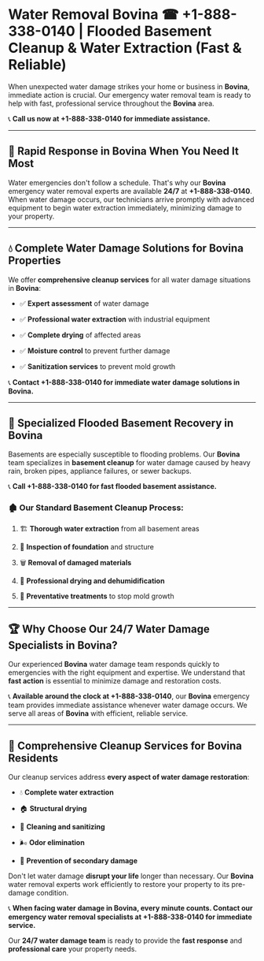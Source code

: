 # Water Removal Bovina ☎ +1-888-338-0140 | Flooded Basement Cleanup & Water Extraction (Fast & Reliable)

When unexpected water damage strikes your home or business in **Bovina**, immediate action is crucial. Our emergency water removal team is ready to help with fast, professional service throughout the **Bovina** area. 

📞 **Call us now at +1-888-338-0140 for immediate assistance.**
---
## 🚀 Rapid Response in Bovina When You Need It Most
Water emergencies don't follow a schedule. That's why our **Bovina** emergency water removal experts are available **24/7** at **+1-888-338-0140**. When water damage occurs, our technicians arrive promptly with advanced equipment to begin water extraction immediately, minimizing damage to your property.
---
## 💧 Complete Water Damage Solutions for Bovina Properties
We offer **comprehensive cleanup services** for all water damage situations in **Bovina**:
- ✅ **Expert assessment** of water damage  
- ✅ **Professional water extraction** with industrial equipment  
- ✅ **Complete drying** of affected areas  
- ✅ **Moisture control** to prevent further damage  
- ✅ **Sanitization services** to prevent mold growth  
📞 **Contact +1-888-338-0140 for immediate water damage solutions in Bovina.**
---
## 🌊 Specialized Flooded Basement Recovery in Bovina
Basements are especially susceptible to flooding problems. Our **Bovina** team specializes in **basement cleanup** for water damage caused by heavy rain, broken pipes, appliance failures, or sewer backups. 
📞 **Call +1-888-338-0140 for fast flooded basement assistance.**
### 🏚️ Our Standard Basement Cleanup Process:
1. 🏗️ **Thorough water extraction** from all basement areas  
2. 🔎 **Inspection of foundation** and structure  
3. 🗑️ **Removal of damaged materials**  
4. 💨 **Professional drying and dehumidification**  
5. 🚫 **Preventative treatments** to stop mold growth  
---
## 🏆 Why Choose Our 24/7 Water Damage Specialists in Bovina?
Our experienced **Bovina** water damage team responds quickly to emergencies with the right equipment and expertise. We understand that **fast action** is essential to minimize damage and restoration costs.
📞 **Available around the clock at +1-888-338-0140**, our **Bovina** emergency team provides immediate assistance whenever water damage occurs. We serve all areas of **Bovina** with efficient, reliable service.
---
## 🧹 Comprehensive Cleanup Services for Bovina Residents
Our cleanup services address **every aspect of water damage restoration**:
- 💧 **Complete water extraction**  
- 🏠 **Structural drying**  
- 🧼 **Cleaning and sanitizing**  
- 🌬️ **Odor elimination**  
- 🚫 **Prevention of secondary damage**  
Don't let water damage **disrupt your life** longer than necessary. Our **Bovina** water removal experts work efficiently to restore your property to its pre-damage condition.
📞 **When facing water damage in Bovina, every minute counts. Contact our emergency water removal specialists at +1-888-338-0140 for immediate service.**
Our **24/7 water damage team** is ready to provide the **fast response** and **professional care** your property needs.
